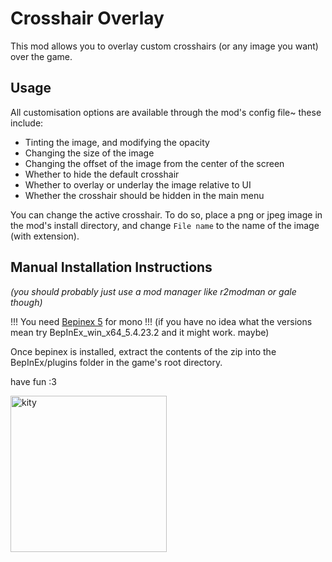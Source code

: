 # Crosshair Overlay

This mod allows you to overlay custom crosshairs (or any image you want) over the game.

## Usage

All customisation options are available through the mod's config file~ these include:

- Tinting the image, and modifying the opacity
- Changing the size of the image
- Changing the offset of the image from the center of the screen
- Whether to hide the default crosshair
- Whether to overlay or underlay the image relative to UI
- Whether the crosshair should be hidden in the main menu

You can change the active crosshair. To do so, place a png or jpeg image in the mod's install directory, and
change `File name` to the name of the image (with extension).

## Manual Installation Instructions

_(you should probably just use a mod manager like r2modman or gale though)_

!!! You need [Bepinex 5](https://github.com/BepInEx/BepInEx/releases/latest) for mono !!!
(if you have no idea what the versions mean try BepInEx_win_x64_5.4.23.2 and it might work. maybe)

Once bepinex is installed, extract the contents of the zip into the BepInEx/plugins folder in the game's root directory.

have fun :3

<img src ="https://files.catbox.moe/4ngjto.png" width="250" alt="kity">
